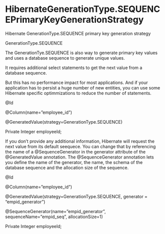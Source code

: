 # HibernateGenerationType.SEQUENCEPrimaryKeyGenerationStrategy

Hibernate GenerationType.SEQUENCE primary key generation strategy

GenerationType.SEQUENCE

The GenerationTye.SEQUENCE is also way to generate primary key values and uses a database sequence to generate unique values.

It requires additional select statements to get the next value from a database sequence.

But this has no performance impact for most applications. And if your application has to persist a huge number of new entities, you can use some Hibernate specific optimmizations to reduce the number of statements. 

@Id

@Column(name=”employee_id”)

@GeneratedValue(strategy=GenerationType.SEQUENCE)

Private Integer employeeId;

If you don’t provide any additional information, Hibernate will request the next value from its default seequece. You can change that by referencing the name of a @SequenceGenerator in the generator attribute of the @GeneratedValue annotation. The @SequenceGenerator annotation lets you define the name of the generator, the name, the schema of the database sequence and the allocation size of the sequence.

@Id

@Column(name=”employee_id”)

@GeneratedValue(strategy=GenerationType.SEQUENCE, generator = “empid_generator”)

@SequenceGenerator(name=”empid_generator”, sequenceName=”empid_seq”, allocationSize=1)

Private Integer employeeId;
